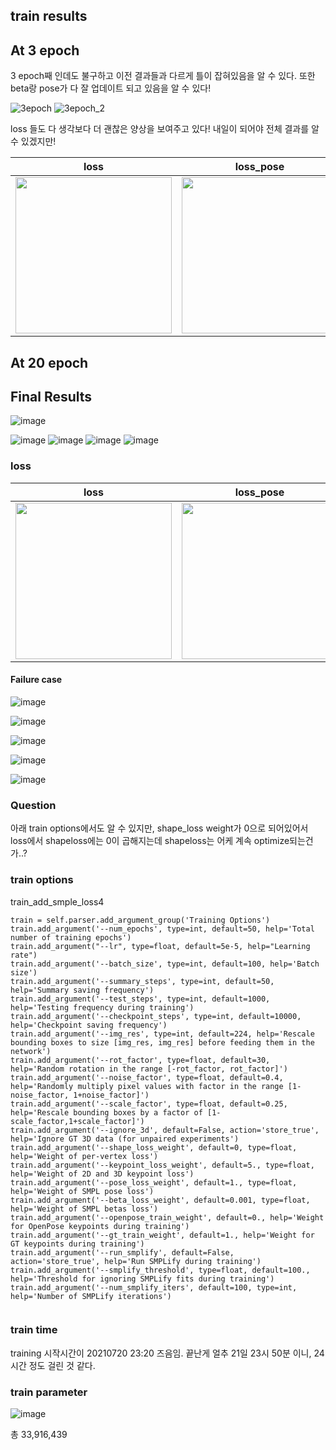 ## train results

## At 3 epoch

3 epoch째 인데도 불구하고 이전 결과들과 다르게 틀이 잡혀있음을 알 수 있다. 
또한 beta랑 pose가 다 잘 업데이트 되고 있음을 알 수 있다!

![3epoch](https://user-images.githubusercontent.com/42258047/126360625-3a9bf55e-124d-43d3-8b8e-d74639e1e05f.png) ![3epoch_2](https://user-images.githubusercontent.com/42258047/126360917-d20fc627-4719-41b7-b9e6-83e11f33b685.png)

loss 들도 다 생각보다 더 괜찮은 양상을 보여주고 있다! 내일이 되어야 전체 결과를 알 수 있겠지만! 

| loss | loss_pose | loss_betas | loss_keypoints | loss_shape |
|:---:|:---:|:---:|:---:|:---:|
|<img src="https://user-images.githubusercontent.com/42258047/126361507-0a65f9db-07a1-42ec-be8a-a06c76d090d8.png" width="250"> |<img src="https://user-images.githubusercontent.com/42258047/126361513-03fe52e9-add6-4774-b0eb-a1371f67f22b.png" width="250">| <img src="https://user-images.githubusercontent.com/42258047/126361516-233ecc8a-0e6c-4594-b3ef-0ad8daba07b3.png" width="250">  | <img src="https://user-images.githubusercontent.com/42258047/126361520-380ca33f-07f0-49a9-9ec0-2b68050d1eb8.png" width="250"> |<img src="https://user-images.githubusercontent.com/42258047/126362319-82363e55-7095-4967-bd44-30b6c8bcb7da.png" width="250"> | 

## At 20 epoch 



## Final Results
![image](https://user-images.githubusercontent.com/42258047/126597257-4f94e2f4-9668-41c2-8523-647d9ac8972a.png)

![image](https://user-images.githubusercontent.com/42258047/126596924-23e5500c-271d-4f1d-8787-ee9bee977f7f.png)
![image](https://user-images.githubusercontent.com/42258047/126596949-82c9b64f-c1f3-431c-81da-913f71260ee0.png)
![image](https://user-images.githubusercontent.com/42258047/126597185-a6ee47aa-5c94-434d-b5bb-2ba9dac2270f.png)
![image](https://user-images.githubusercontent.com/42258047/126597212-85051ba9-e0ef-493f-8598-31c3fad331a6.png)

### loss

| loss | loss_pose | loss_betas | loss_keypoints | loss_shape |
|:---:|:---:|:---:|:---:|:---:|
|<img src="https://user-images.githubusercontent.com/42258047/126597394-0d2d7ed0-1e7d-41e3-b93c-796fa94a14ac.png" width="250"> |<img src="https://user-images.githubusercontent.com/42258047/126597461-c723ed87-cd13-4389-b81d-457ff7afadff.png" width="250">| <img src="hhttps://user-images.githubusercontent.com/42258047/126597542-6b9e5ef7-432b-4823-9a17-0dd8b4efc9df.png" width="250">  | <img src="https://user-images.githubusercontent.com/42258047/126597627-9704485c-04fa-4796-887c-c73c8454d42d.png" width="250"> |<img src="https://user-images.githubusercontent.com/42258047/126597496-2e424aed-5cd3-4d95-a4bb-dc4e09276826.png" width="250"> | 


#### Failure case
![image](https://user-images.githubusercontent.com/42258047/126597002-9c97e9ef-34b0-4154-b5cd-935963a96e9a.png)

![image](https://user-images.githubusercontent.com/42258047/126597014-7f0031cf-053f-4f5b-b049-8cc74b7ae061.png)

![image](https://user-images.githubusercontent.com/42258047/126597041-83ddf704-a6d6-4571-a51c-3b7dace803ea.png)

![image](https://user-images.githubusercontent.com/42258047/126597058-40a417cf-764b-4144-aeba-fc78ae1a334c.png)

![image](https://user-images.githubusercontent.com/42258047/126597141-04788676-f0f3-4429-a4ca-8f4b2649e400.png)






### Question 

 아래 train options에서도 알 수 있지만, shape_loss weight가 0으로 되어있어서 loss에서 shapeloss에는 0이 곱해지는데
  shapeloss는 어케 계속 optimize되는건가..?


### train options

train_add_smple_loss4 


```
train = self.parser.add_argument_group('Training Options')
train.add_argument('--num_epochs', type=int, default=50, help='Total number of training epochs')
train.add_argument("--lr", type=float, default=5e-5, help="Learning rate")
train.add_argument('--batch_size', type=int, default=100, help='Batch size')
train.add_argument('--summary_steps', type=int, default=50, help='Summary saving frequency')
train.add_argument('--test_steps', type=int, default=1000, help='Testing frequency during training')
train.add_argument('--checkpoint_steps', type=int, default=10000, help='Checkpoint saving frequency')
train.add_argument('--img_res', type=int, default=224, help='Rescale bounding boxes to size [img_res, img_res] before feeding them in the network') 
train.add_argument('--rot_factor', type=float, default=30, help='Random rotation in the range [-rot_factor, rot_factor]') 
train.add_argument('--noise_factor', type=float, default=0.4, help='Randomly multiply pixel values with factor in the range [1-noise_factor, 1+noise_factor]') 
train.add_argument('--scale_factor', type=float, default=0.25, help='Rescale bounding boxes by a factor of [1-scale_factor,1+scale_factor]') 
train.add_argument('--ignore_3d', default=False, action='store_true', help='Ignore GT 3D data (for unpaired experiments') 
train.add_argument('--shape_loss_weight', default=0, type=float, help='Weight of per-vertex loss') 
train.add_argument('--keypoint_loss_weight', default=5., type=float, help='Weight of 2D and 3D keypoint loss') 
train.add_argument('--pose_loss_weight', default=1., type=float, help='Weight of SMPL pose loss') 
train.add_argument('--beta_loss_weight', default=0.001, type=float, help='Weight of SMPL betas loss') 
train.add_argument('--openpose_train_weight', default=0., help='Weight for OpenPose keypoints during training') 
train.add_argument('--gt_train_weight', default=1., help='Weight for GT keypoints during training') 
train.add_argument('--run_smplify', default=False, action='store_true', help='Run SMPLify during training') 
train.add_argument('--smplify_threshold', type=float, default=100., help='Threshold for ignoring SMPLify fits during training') 
train.add_argument('--num_smplify_iters', default=100, type=int, help='Number of SMPLify iterations') 
        
```

### train time 

training 시작시간이 20210720 23:20 즈음임. 
끝난게 얼추 21일 23시 50분 이니, 24시간 정도 걸린 것 같다. 


### train parameter

![image](https://user-images.githubusercontent.com/42258047/126589259-f621b89b-943f-434e-ab1d-6833e3c581e7.png)

총 33,916,439

